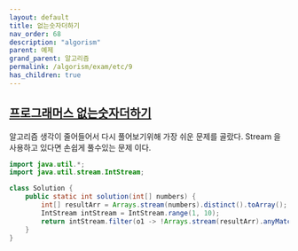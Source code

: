 ```yaml
---
layout: default
title: 없는숫자더하기
nav_order: 68
description: "algorism"
parent: 예제
grand_parent: 알고리즘
permalink: /algorism/exam/etc/9
has_children: true
---
```


## [프로그래머스 없는숫자더하기](https://programmers.co.kr/learn/courses/30/lessons/86051)
알고리즘 생각이 줄어들어서 다시 풀어보기위해 가장 쉬운 문제를 골랐다.
Stream 을 사용하고 있다면 손쉽게 풀수있는 문제 이다.


```java
import java.util.*;
import java.util.stream.IntStream;

class Solution {
    public static int solution(int[] numbers) {
        int[] resultArr = Arrays.stream(numbers).distinct().toArray();
        IntStream intStream = IntStream.range(1, 10);
        return intStream.filter(o1 -> !Arrays.stream(resultArr).anyMatch(a ->  a == o1)).sum();
    }
}
```
